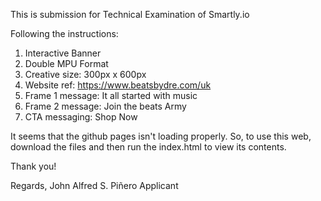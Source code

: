 This is submission for Technical Examination of Smartly.io

Following the instructions: 
1. Interactive Banner 
2. Double MPU Format
3. Creative size: 300px x 600px
4. Website ref: https://www.beatsbydre.com/uk
5. Frame 1 message: It all started with music
6. Frame 2 message: Join the beats Army
7. CTA messaging: Shop Now

It seems that the github pages isn't loading properly. So, to use this web, download the files and then run the index.html to view its contents. 

Thank you!

Regards, 
John Alfred S. Piñero
Applicant
